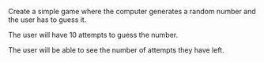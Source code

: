 Create a simple game where the computer generates a random number and the user has to guess it.

The user will have 10 attempts to guess the number.

The user will be able to see the number of attempts they have left.


